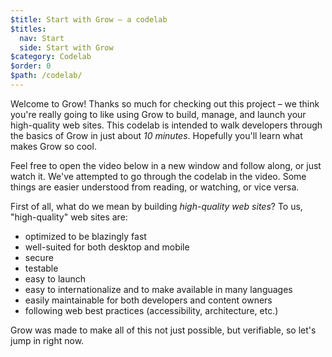 ```yaml
---
$title: Start with Grow – a codelab
$titles:
  nav: Start
  side: Start with Grow
$category: Codelab
$order: 0
$path: /codelab/
---
```

Welcome to Grow! Thanks so much for checking out this project – we think you're really going to like using Grow to build, manage, and launch your high-quality web sites. This codelab is intended to walk developers through the basics of Grow in just about *10 minutes*. Hopefully you'll learn what makes Grow so cool.

Feel free to open the video below in a new window and follow along, or just watch it. We've attempted to go through the codelab in the video. Some things are easier understood from reading, or watching, or vice versa.

First of all, what do we mean by building *high-quality web sites*? To us, "high-quality" web sites are:

- optimized to be blazingly fast
- well-suited for both desktop and mobile
- secure
- testable
- easy to launch
- easy to internationalize and to make available in many languages
- easily maintainable for both developers and content owners
- following web best practices (accessibility, architecture, etc.)

Grow was made to make all of this not just possible, but verifiable, so let's jump in right now.
